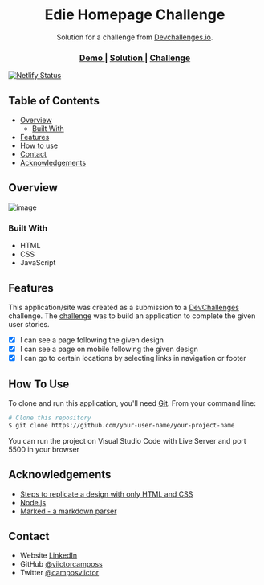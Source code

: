 <!-- Please update value in the {}  -->
<h1 align="center">Edie Homepage Challenge</h1>

<div align="center">
   Solution for a challenge from  <a href="http://devchallenges.io" target="_blank">Devchallenges.io</a>.
</div>

<div align="center">
  <h3>
    <a href="https://edie-homepage-victor.netlify.app/">
      Demo
    </a>
    <span> | </span>
    <a href="https://github.com/viictorcamposs/edie-homepage-devchallengesio">
      Solution
    </a>
    <span> | </span>
    <a href="https://devchallenges.io/challenges/xobQBuf8zWWmiYMIAZe0">
      Challenge
    </a>
  </h3>
</div>

<!-- TABLE OF CONTENTS -->

[![Netlify Status](https://api.netlify.com/api/v1/badges/4198139b-fe32-4051-858f-cce6a6aa8612/deploy-status)](https://app.netlify.com/sites/edie-homepage-victor/deploys)

## Table of Contents

- [Overview](#overview)
  - [Built With](#built-with)
- [Features](#features)
- [How to use](#how-to-use)
- [Contact](#contact)
- [Acknowledgements](#acknowledgements)

<!-- OVERVIEW -->

## Overview

![image](https://user-images.githubusercontent.com/65051855/104856590-56693f00-58f2-11eb-9d36-f5840317bd46.png)

### Built With

<!-- This section should list any major frameworks that you built your project using. Here are a few examples.-->

- HTML
- CSS
- JavaScript

## Features

<!-- List the features of your application or follow the template. Don't share the figma file here :) -->

This application/site was created as a submission to a [DevChallenges](https://devchallenges.io/challenges) challenge. The [challenge](https://devchallenges.io/challenges/xobQBuf8zWWmiYMIAZe0) was to build an application to complete the given user stories.

- [x] I can see a page following the given design
- [x] I can see a page on mobile following the given design
- [x] I can go to certain locations by selecting links in navigation or footer

## How To Use

<!-- Example: -->

To clone and run this application, you'll need [Git](https://git-scm.com).
From your command line:

```bash
# Clone this repository
$ git clone https://github.com/your-user-name/your-project-name

```

You can run the project on Visual Studio Code with Live Server and port 5500 in your browser

## Acknowledgements

<!-- This section should list any articles or add-ons/plugins that helps you to complete the project. This is optional but it will help you in the future. For example -->

- [Steps to replicate a design with only HTML and CSS](https://devchallenges-blogs.web.app/how-to-replicate-design/)
- [Node.js](https://nodejs.org/)
- [Marked - a markdown parser](https://github.com/chjj/marked)

## Contact

- Website [LinkedIn](https://www.linkedin.com/in/camposviictor/)
- GitHub [@viictorcamposs](https://github.com/viictorcamposs)
- Twitter [@camposviictor](https://twitter.com/camposviictor)
